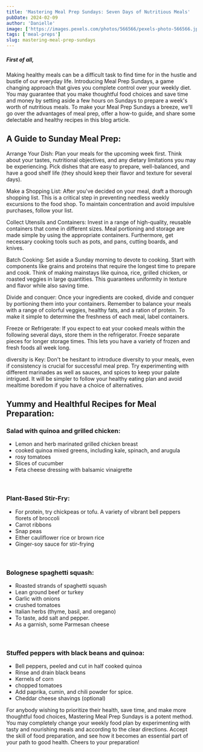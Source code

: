 ```yaml
---
title: 'Mastering Meal Prep Sundays: Seven Days of Nutritious Meals'
pubDate: 2024-02-09
author: 'Danielle'
image: ['https://images.pexels.com/photos/566566/pexels-photo-566566.jpeg?auto=compress&cs=tinysrgb&w=1260&h=750&dpr=1']
tags: ['meal-preps']
slug: mastering-meal-prep-sundays
---
```



##### First of all,

Making healthy meals can be a difficult task to find time for in the hustle and bustle of our everyday life. Introducing Meal Prep Sundays, a game changing approach that gives you complete control over your weekly diet. You may guarantee that you make thoughtful food choices and save time and money by setting aside a few hours on Sundays to prepare a week's worth of nutritious meals. To make your Meal Prep Sundays a breeze, we'll go over the advantages of meal prep, offer a how-to guide, and share some delectable and healthy recipes in this blog article.

## A Guide to Sunday Meal Prep:

Arrange Your Dish:
Plan your meals for the upcoming week first. Think about your tastes, nutritional objectives, and any dietary limitations you may be experiencing. Pick dishes that are easy to prepare, well-balanced, and have a good shelf life (they should keep their flavor and texture for several days).

Make a Shopping List: After you've decided on your meal, draft a thorough shopping list. This is a critical step in preventing needless weekly excursions to the food shop. To maintain concentration and avoid impulsive purchases, follow your list.

Collect Utensils and Containers: Invest in a range of high-quality, reusable containers that come in different sizes. Meal portioning and storage are made simple by using the appropriate containers. Furthermore, get necessary cooking tools such as pots, and pans, cutting boards, and knives.

Batch Cooking: Set aside a Sunday morning to devote to cooking. Start with components like grains and proteins that require the longest time to prepare and cook. Think of making mainstays like quinoa, rice, grilled chicken, or roasted veggies in large quantities. This guarantees uniformity in texture and flavor while also saving time.

Divide and conquer:
Once your ingredients are cooked, divide and conquer by portioning them into your containers. Remember to balance your meals with a range of colorful veggies, healthy fats, and a ration of protein. To make it simple to determine the freshness of each meal, label containers.

Freeze or Refrigerate: If you expect to eat your cooked meals within the following several days, store them in the refrigerator. Freeze separate pieces for longer storage times. This lets you have a variety of frozen and fresh foods all week long.

diversity is Key: Don't be hesitant to introduce diversity to your meals, even if consistency is crucial for successful meal prep. Try experimenting with different marinades as well as sauces, and spices to keep your palate intrigued. It will be simpler to follow your healthy eating plan and avoid mealtime boredom if you have a choice of alternatives.

## Yummy and Healthful Recipes for Meal Preparation:  


### Salad with quinoa and grilled chicken:
- Lemon and herb marinated grilled chicken breast
- cooked quinoa mixed greens, including kale, spinach, and arugula
- rosy tomatoes
- Slices of cucumber
- Feta cheese dressing with balsamic vinaigrette  
<br></br>
### Plant-Based Stir-Fry:
- For protein, try chickpeas or tofu. A variety of vibrant bell peppers florets of broccoli
- Carrot ribbons
- Snap peas
- Either cauliflower rice or brown rice
- Ginger-soy sauce for stir-frying  
<br></br>
### Bolognese spaghetti squash:
- Roasted strands of spaghetti squash
- Lean ground beef or turkey
- Garlic with onions
- crushed tomatoes
- Italian herbs (thyme, basil, and oregano)
- To taste, add salt and pepper.
- As a garnish, some Parmesan cheese  
<br></br>
### Stuffed peppers with black beans and quinoa:
- Bell peppers, peeled and cut in half cooked quinoa
- Rinse and drain black beans
- Kernels of corn
- chopped tomatoes
- Add paprika, cumin, and chili powder for spice.
- Cheddar cheese shavings (optional)  

For anybody wishing to prioritize their health, save time, and make more thoughtful food choices, Mastering Meal Prep Sundays is a potent method. You may completely change your weekly food plan by experimenting with tasty and nourishing meals and according to the clear directions. Accept the skill of food preparation, and see how it becomes an essential part of your path to good health. Cheers to your preparation! 
